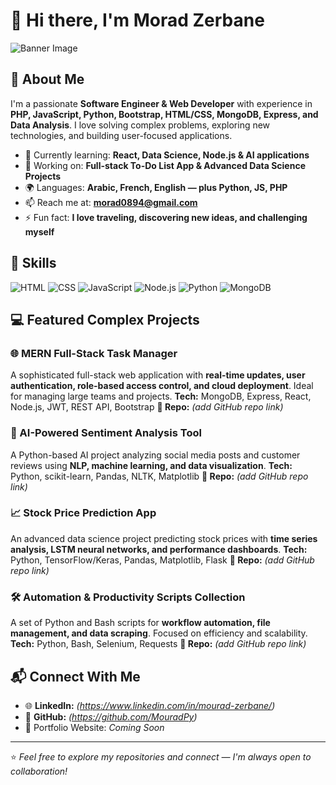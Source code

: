 # 👋 Hi there, I'm **Morad Zerbane**

![Banner Image](https://via.placeholder.com/1200x300?text=Morad+Zarbane+|+Software+Engineer)

## 🚀 About Me

I'm a passionate **Software Engineer & Web Developer** with experience in **PHP, JavaScript, Python, Bootstrap, HTML/CSS, MongoDB, Express, and Data Analysis**. I love solving complex problems, exploring new technologies, and building user-focused applications.

* 🌱 Currently learning: **React, Data Science, Node.js & AI applications**
* 🔭 Working on: **Full-stack To-Do List App & Advanced Data Science Projects**
* 🌍 Languages: **Arabic, French, English — plus Python, JS, PHP**
* 📫 Reach me at: **[morad0894@gmail.com](mailto:morad0894@gmail.com)**
* ⚡ Fun fact: **I love traveling, discovering new ideas, and challenging myself**

## 🧠 Skills

![HTML](https://img.shields.io/badge/-HTML-E34F26?style=flat-square\&logo=html5\&logoColor=white)
![CSS](https://img.shields.io/badge/-CSS-1572B6?style=flat-square\&logo=css3\&logoColor=white)
![JavaScript](https://img.shields.io/badge/-JavaScript-F7DF1E?style=flat-square\&logo=javascript\&logoColor=black)
![Node.js](https://img.shields.io/badge/-Node.js-339933?style=flat-square\&logo=node.js\&logoColor=white)
![Python](https://img.shields.io/badge/-Python-3776AB?style=flat-square\&logo=python\&logoColor=white)
![MongoDB](https://img.shields.io/badge/-MongoDB-47A248?style=flat-square\&logo=mongodb\&logoColor=white)

## 💻 Featured Complex Projects

### 🌐 MERN Full-Stack Task Manager

A sophisticated full-stack web application with **real-time updates, user authentication, role-based access control, and cloud deployment**. Ideal for managing large teams and projects.
**Tech:** MongoDB, Express, React, Node.js, JWT, REST API, Bootstrap
**🔗 Repo:** *(add GitHub repo link)*

### 🤖 AI-Powered Sentiment Analysis Tool

A Python-based AI project analyzing social media posts and customer reviews using **NLP, machine learning, and data visualization**.
**Tech:** Python, scikit-learn, Pandas, NLTK, Matplotlib
**🔗 Repo:** *(add GitHub repo link)*

### 📈 Stock Price Prediction App

An advanced data science project predicting stock prices with **time series analysis, LSTM neural networks, and performance dashboards**.
**Tech:** Python, TensorFlow/Keras, Pandas, Matplotlib, Flask
**🔗 Repo:** *(add GitHub repo link)*

### 🛠 Automation & Productivity Scripts Collection

A set of Python and Bash scripts for **workflow automation, file management, and data scraping**. Focused on efficiency and scalability.
**Tech:** Python, Bash, Selenium, Requests
**🔗 Repo:** *(add GitHub repo link)*

## 📬 Connect With Me

* 🌐 **LinkedIn:** *(https://www.linkedin.com/in/mourad-zerbane/)*
* 💼 **GitHub:** *(https://github.com/MouradPy)*
* 📝 Portfolio Website: *Coming Soon*

---

⭐️ *Feel free to explore my repositories and connect — I'm always open to collaboration!*
